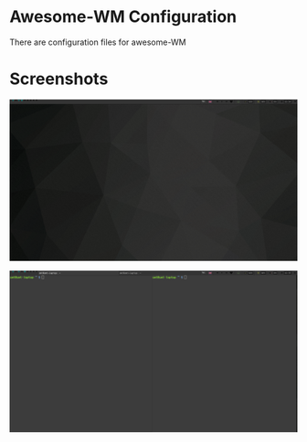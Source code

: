 Awesome-WM Configuration
========================

There are configuration files for awesome-WM

Screenshots
===========

![Empty](screenshots/empty.png)

![Terminals](screenshots/terminals.png)

